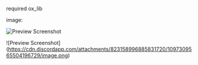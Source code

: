 required ox_lib

image:


![Preview Screenshot](https://media.discordapp.net/attachments/823158996885831720/1097309373656735794/image.png?width=706&height=670)


![Preview Screenshot] (https://cdn.discordapp.com/attachments/823158996885831720/1097309565504196729/image.png)
